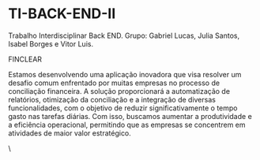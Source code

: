 # TI-BACK-END-II
Trabalho Interdisciplinar Back END.
Grupo: Gabriel Lucas, Julia Santos, Isabel Borges e Vitor Luis. 

FINCLEAR

Estamos desenvolvendo uma aplicação inovadora que visa resolver um desafio comum enfrentado por muitas empresas no processo de conciliação financeira. 
A solução proporcionará a automatização de relatórios, otimização da conciliação e a integração de diversas funcionalidades, com o objetivo de reduzir significativamente o tempo gasto nas tarefas diárias. 
Com isso, buscamos aumentar a produtividade e a eficiência operacional, permitindo que as empresas se concentrem em atividades de maior valor estratégico.

\
